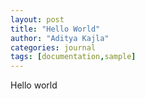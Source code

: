 ```yaml
---
layout: post
title: "Hello World"
author: "Aditya Kajla"
categories: journal
tags: [documentation,sample]
---
```


Hello world

